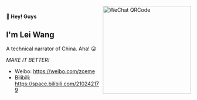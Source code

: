 <img src="https://s.zce.me/qrcode/wechat.jpg" alt="WeChat QRCode" title="WeChat: zce-me" align="right" height="240">

#### 👋 Hey! Guys

## I'm Lei Wang

A technical narrator of China. Aha! 😜

_MAKE IT BETTER!_

- Weibo: https://weibo.com/zceme
- Bilibili: https://space.bilibili.com/210242179
